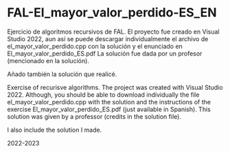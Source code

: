 # FAL-El_mayor_valor_perdido-ES_EN
Ejercicio de algoritmos recursivos de FAL. El proyecto fue creado en Visual Studio 2022, aun así se puede descargar individualmente el archivo de el_mayor_valor_perdido.cpp con la solución y el enunciado en El_mayor_valor_perdido_ES.pdf La solución fue dada por un profesor (mencionado en la solución).

Añado también la solución que realicé.

Exercise of recurisve algorithms. The project was created with Visual Studio 2022. Although, you should be able to download individually the file el_mayor_valor_perdido.cpp with the solution and the instructions of the exercise El_mayor_valor_perdido_ES.pdf (just available in Spanish). This solution was given by a professor (credits in the solution file).

I also include the solution I made.

2022-2023
